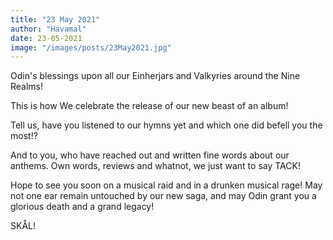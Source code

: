 ```yaml
---
title: "23 May 2021"
author: "Havamal"
date: 23-05-2021
image: "/images/posts/23May2021.jpg"
---
```


Odin's blessings upon all our Einherjars and Valkyries around the Nine Realms!

This is how We celebrate the release of our new beast of an album!

Tell us, have you listened to our hymns yet and which one did befell you the most!?

And to you, who have reached out and written fine words about our anthems. Own words, reviews and whatnot, we just want to say TACK!

Hope to see you soon on a musical raid and in a drunken musical rage! May not one ear remain untouched by our new saga, and may Odin grant you a glorious death and a grand legacy!

SKÅL!